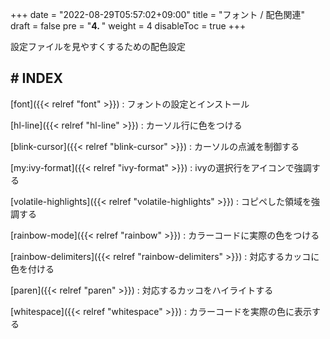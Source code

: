 +++
date = "2022-08-29T05:57:02+09:00"
title = "フォント / 配色関連"
draft = false
pre = "<b>4. </b>"
weight = 4
disableToc = true
+++

設定ファイルを見やすくするための配色設定


## # INDEX

[font]({{< relref "font" >}})
: フォントの設定とインストール

[hl-line]({{< relref "hl-line" >}})
: カーソル行に色をつける

[blink-cursor]({{< relref "blink-cursor" >}})
: カーソルの点滅を制御する

[my:ivy-format]({{< relref "ivy-format" >}})
: ivyの選択行をアイコンで強調する

[volatile-highlights]({{< relref "volatile-highlights" >}})
: コピペした領域を強調する

[rainbow-mode]({{< relref "rainbow" >}})
: カラーコードに実際の色をつける

[rainbow-delimiters]({{< relref "rainbow-delimiters" >}})
: 対応するカッコに色を付ける

[paren]({{< relref "paren" >}})
: 対応するカッコをハイライトする

[whitespace]({{< relref "whitespace" >}})
: カラーコードを実際の色に表示する


